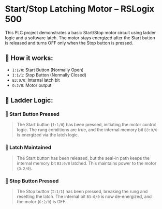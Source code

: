 # Start/Stop Latching Motor – RSLogix 500

This PLC project demonstrates a basic Start/Stop motor circuit using ladder logic and a software latch. The motor stays energized after the Start button is released and turns OFF only when the Stop button is pressed.

## 🧠 How it works:
- `I:1/0`: Start Button (Normally Open)
- `I:1/1`: Stop Button (Normally Closed)
- `B3:0/0`: Internal latch bit
- `O:2/0`: Motor output

## 🔧 Ladder Logic:

### 📸 Start Button Pressed
> The Start button (`I:1/0`) has been pressed, initiating the motor control logic. The rung conditions are true, and the internal memory bit `B3:0/0` is energized via the latch logic.

### 📸 Latch Maintained
> The Start button has been released, but the seal-in path keeps the internal memory bit `B3:0/0` latched. This maintains power to the motor (`O:2/0`).

### 📸 Stop Button Pressed
> The Stop button (`I:1/1`) has been pressed, breaking the rung and resetting the latch. The internal bit `B3:0/0` is now de-energized, and the motor (`O:2/0`) is OFF.

